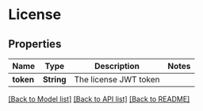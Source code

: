 # License

## Properties

Name | Type | Description | Notes
------------ | ------------- | ------------- | -------------
**token** | **String** | The license JWT token | 

[[Back to Model list]](../README.md#documentation-for-models) [[Back to API list]](../README.md#documentation-for-api-endpoints) [[Back to README]](../README.md)


